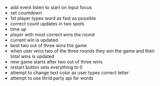- add event listen to start on input focus
- set countdown
- 1st player types word as fast as possible
- correct count updates in two spots
- time up
- player with most correct wins the round
- current win is updated
- best two out of three wins the game
- when user wins two of the three rounds they win the game and their total wins is updated
- new game starts after two out of three wins
- restart button sets everything to 0
- attempt to change text color as user types correct letter
- attempt to use thrid party api for words
